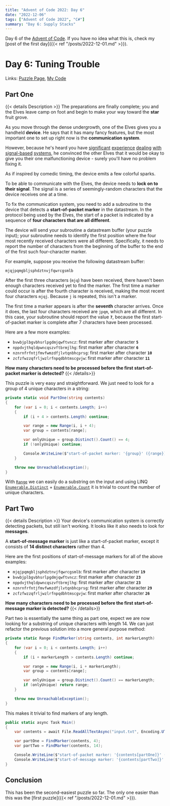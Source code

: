 ```yaml
---
title: "Advent of Code 2022: Day 6"
date: "2022-12-06"
tags: ["Advent of Code 2022", "C#"]
summary: "Day 6: Supply Stacks"
---
```


Day 6 of the [Advent of Code](https://adventofcode.com). If you have no idea what this is, check my [post of the first day]({{< ref "/posts/2022-12-01.md" >}}).

# Day 6: Tuning Trouble

Links: [Puzzle Page](https://adventofcode.com/2022/day/6), [My Code](https://github.com/erri120/advent-of-code-2022/tree/master/day-6)

## Part One

{{< details Description >}}
The preparations are finally complete; you and the Elves leave camp on foot and begin to make your way toward the **star** fruit grove.

As you move through the dense undergrowth, one of the Elves gives you a handheld **device**. He says that it has many fancy features, but the most important one to set up right now is the **communication system**.

However, because he's heard you have [significant](https://adventofcode.com/2016/day/6) [experience](https://adventofcode.com/2016/day/25) [dealing](https://adventofcode.com/2019/day/7) [with](https://adventofcode.com/2019/day/9) [signal-based](https://adventofcode.com/2019/day/16) [systems](https://adventofcode.com/2021/day/25), he convinced the other Elves that it would be okay to give you their one malfunctioning device - surely you'll have no problem fixing it.

As if inspired by comedic timing, the device emits a few colorful sparks.

To be able to communicate with the Elves, the device needs to **lock on to their signal**. The signal is a series of seemingly-random characters that the device receives one at a time.

To fix the communication system, you need to add a subroutine to the device that detects a **start-of-packet marker** in the datastream. In the protocol being used by the Elves, the start of a packet is indicated by a sequence of **four characters that are all different**.

The device will send your subroutine a datastream buffer (your puzzle input); your subroutine needs to identify the first position where the four most recently received characters were all different. Specifically, it needs to report the number of characters from the beginning of the buffer to the end of the first such four-character marker.

For example, suppose you receive the following datastream buffer:

```text
mjqjpqmgbljsphdztnvjfqwrcgsmlb
```

After the first three characters (`mjq`) have been received, there haven't been enough characters received yet to find the marker. The first time a marker could occur is after the fourth character is received, making the most recent four characters `mjqj`. Because `j` is repeated, this isn't a marker.

The first time a marker appears is after the **seventh** character arrives. Once it does, the last four characters received are `jpqm`, which are all different. In this case, your subroutine should report the value **`7`**, because the first start-of-packet marker is complete after 7 characters have been processed.

Here are a few more examples:

- `bvwbjplbgvbhsrlpgdmjqwftvncz`: first marker after character **`5`**
- `nppdvjthqldpwncqszvftbrmjlhg`: first marker after character **`6`**
- `nznrnfrfntjfmvfwmzdfjlvtqnbhcprsg`: first marker after character **`10`**
- `zcfzfwzzqfrljwzlrfnpqdbhtmscgvjw`: first marker after character **`11`**

**How many characters need to be processed before the first start-of-packet marker is detected?**
{{< /details>}}

This puzzle is very easy and straightforward. We just need to look for a group of 4 unique characters in a string:

```csharp
private static void PartOne(string contents)
{
    for (var i = 0; i < contents.Length; i++)
    {
        if (i + 4 > contents.Length) continue;

        var range = new Range(i, i + 4);
        var group = contents[range];

        var onlyUnique = group.Distinct().Count() == 4;
        if (!onlyUnique) continue;

        Console.WriteLine($"start-of-packet marker: '{group}' ({range})");
    }

    throw new UnreachableException();
}
```

With [`Range`](https://learn.microsoft.com/en-us/dotnet/api/system.range) we can easily do a substring on the input and using LINQ [`Enumerable.Distinct`](https://learn.microsoft.com/en-us/dotnet/api/system.linq.enumerable.distinct) + [`Enumerable.Count`](https://learn.microsoft.com/en-us/dotnet/api/system.linq.enumerable.count) it is trivial to count the number of unique characters.

## Part Two

{{< details Description >}}
Your device's communication system is correctly detecting packets, but still isn't working. It looks like it also needs to look for **messages**.

A **start-of-message marker** is just like a start-of-packet marker, except it consists of **14 distinct characters** rather than 4.

Here are the first positions of start-of-message markers for all of the above examples:

- `mjqjpqmgbljsphdztnvjfqwrcgsmlb`: first marker after character **`19`**
- `bvwbjplbgvbhsrlpgdmjqwftvncz`: first marker after character **`23`**
- `nppdvjthqldpwncqszvftbrmjlhg`: first marker after character **`23`**
- `nznrnfrfntjfmvfwmzdfjlvtqnbhcprsg`: first marker after character **`29`**
- `zcfzfwzzqfrljwzlrfnpqdbhtmscgvjw`: first marker after character **`26`**

**How many characters need to be processed before the first start-of-message marker is detected?**
{{< /details>}}

Part two is essentially the same thing as part one, expect we are now looking for a substring of unique characters with length 14. We can just refactor the previous solution into a more general purpose method:

```csharp
private static Range FindMarker(string contents, int markerLength)
{
    for (var i = 0; i < contents.Length; i++)
    {
        if (i + markerLength > contents.Length) continue;

        var range = new Range(i, i + markerLength);
        var group = contents[range];

        var onlyUnique = group.Distinct().Count() == markerLength;
        if (onlyUnique) return range;
    }

    throw new UnreachableException();
}
```

This makes it trivial to find markers of any length.

```csharp
public static async Task Main()
{
    var contents = await File.ReadAllTextAsync("input.txt", Encoding.UTF8);

    var partOne = FindMarker(contents, 4);
    var partTwo = FindMarker(contents, 14);

    Console.WriteLine($"start-of-packet marker: '{contents[partOne]}' ({partOne})");
    Console.WriteLine($"start-of-message marker: '{contents[partTwo]}' ({partTwo})");
}
```

## Conclusion

This has been the second-easiest puzzle so far. The only one easier than this was the [first puzzle]({{< ref "/posts/2022-12-01.md" >}}).
